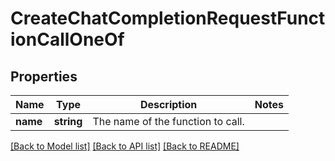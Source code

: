 # CreateChatCompletionRequestFunctionCallOneOf

## Properties
Name | Type | Description | Notes
------------ | ------------- | ------------- | -------------
**name** | **string** | The name of the function to call. | 

[[Back to Model list]](../README.md#documentation-for-models) [[Back to API list]](../README.md#documentation-for-api-endpoints) [[Back to README]](../README.md)


